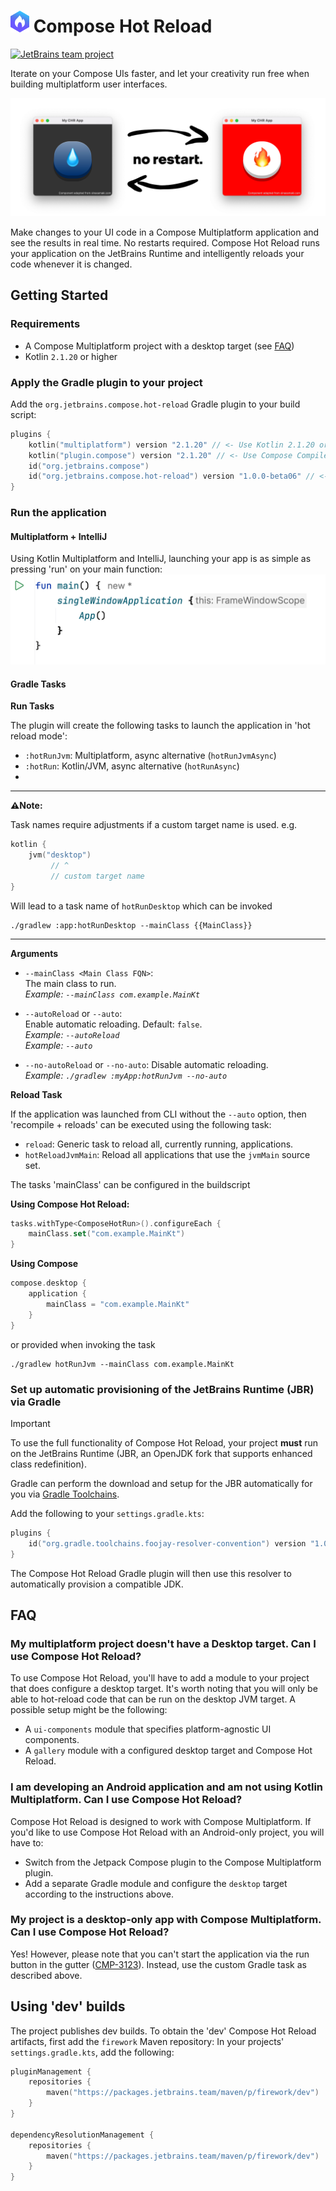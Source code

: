 # <img src="readme-assets/compose-logo.png" alt="drawing" width="30"/> Compose Hot Reload

[![JetBrains team project](https://jb.gg/badges/incubator.svg)](https://confluence.jetbrains.com/display/ALL/JetBrains+on+GitHub)

Iterate on your Compose UIs faster, and let your creativity run free when building multiplatform user interfaces.

<picture>
  <source media="(prefers-color-scheme: dark)" srcset="./readme-assets/banner_dark.png">
  <img alt="Text changing depending on mode. Light: 'So light!' Dark: 'So dark!'" src="./readme-assets/banner_light.png">
</picture>

Make changes to your UI code in a Compose Multiplatform application and see the results in real time. 
No restarts required.
Compose Hot Reload runs your application on the JetBrains Runtime 
and intelligently reloads your code whenever it is changed.

## Getting Started

### Requirements
- A Compose Multiplatform project with a desktop target (see [FAQ](#faq))
- Kotlin `2.1.20` or higher

### Apply the Gradle plugin to your project

Add the `org.jetbrains.compose.hot-reload` Gradle plugin to your build script:

```kotlin
plugins {
    kotlin("multiplatform") version "2.1.20" // <- Use Kotlin 2.1.20 or higher!
    kotlin("plugin.compose") version "2.1.20" // <- Use Compose Compiler Plugin 2.1.20 or higher!
    id("org.jetbrains.compose")
    id("org.jetbrains.compose.hot-reload") version "1.0.0-beta06" // <- add this additionally
}
```

### Run the application
#### Multiplatform + IntelliJ
Using Kotlin Multiplatform and IntelliJ, launching your app is as simple as pressing 'run' on your main function:
<img alt="IntelliJ Run Gutter" src="./readme-assets/run-gutter.png">

#### Gradle Tasks
**Run Tasks**

The plugin will create the following tasks to launch the application in 'hot reload mode':
- `:hotRunJvm`: Multiplatform, async alternative (`hotRunJvmAsync`)
- `:hotRun`: Kotlin/JVM, async alternative (`hotRunAsync`)
- 
____
**⚠️Note:**

Task names require adjustments if a custom target name is used. 
e.g. 
```kotlin
kotlin {
    jvm("desktop") 
         // ^
         // custom target name
}
```

Will lead to a task name of `hotRunDesktop` which can be invoked
```
./gradlew :app:hotRunDesktop --mainClass {{MainClass}}
```
____

**Arguments**

- `--mainClass <Main Class FQN>`:<br>
The main class to run.<br> 
_Example: `--mainClass com.example.MainKt`_


- `--autoReload` or `--auto`:<br>
Enable automatic reloading. Default: `false`.<br> 
_Example: `--autoReload`_<br>
_Example: `--auto`_


- `--no-autoReload` or `--no-auto`:
Disable automatic reloading.<br>
  _Example: `./gradlew :myApp:hotRunJvm --no-auto`_<br>

**Reload Task**

If the application was launched from CLI without the `--auto` option, 
then 'recompile + reloads' can be executed using the following task:
- `reload`: Generic task to reload all, currently running, applications.
- `hotReloadJvmMain`: Reload all applications that use the `jvmMain` source set.

The tasks 'mainClass' can be configured in the buildscript

**Using Compose Hot Reload:** 
```kotlin
tasks.withType<ComposeHotRun>().configureEach {
    mainClass.set("com.example.MainKt")
}
```

**Using Compose** 
```kotlin
compose.desktop {
    application {
        mainClass = "com.example.MainKt"
    }
}
```

or provided when invoking the task
```shell
./gradlew hotRunJvm --mainClass com.example.MainKt
```

### Set up automatic provisioning of the JetBrains Runtime (JBR) via Gradle

> [!IMPORTANT]  
> To use the full functionality of Compose Hot Reload, your project **must** run on the JetBrains Runtime (JBR, an OpenJDK fork that supports enhanced class redefinition).

Gradle can perform the download and setup for the JBR automatically for you via [Gradle Toolchains](https://github.com/gradle/foojay-toolchains).

Add the following to your `settings.gradle.kts`:
```kotlin
plugins {
    id("org.gradle.toolchains.foojay-resolver-convention") version "1.0.0"
}
```
The Compose Hot Reload Gradle plugin will then use this resolver to automatically provision a compatible JDK.


## FAQ

### My multiplatform project doesn't have a Desktop target. Can I use Compose Hot Reload?

To use Compose Hot Reload, you'll have to add a module to your project that does configure a desktop target. It's worth noting that you will only be able to hot-reload code that can be run on the desktop JVM target. A possible setup might be the following:
- A `ui-components` module that specifies platform-agnostic UI components.
- A `gallery` module with a configured desktop target and Compose Hot Reload.

### I am developing an Android application and am not using Kotlin Multiplatform. Can I use Compose Hot Reload?

Compose Hot Reload is designed to work with Compose Multiplatform. If you'd like to use Compose Hot Reload with an Android-only project, you will have to:

- Switch from the Jetpack Compose plugin to the Compose Multiplatform plugin.
- Add a separate Gradle module and configure the `desktop` target according to the instructions above.

### My project is a desktop-only app with Compose Multiplatform. Can I use Compose Hot Reload?

Yes! However, please note that you can't start the application via the run button in the gutter ([CMP-3123](https://youtrack.jetbrains.com/issue/CMP-3123)). Instead, use the custom Gradle task as described above.


## Using 'dev' builds
The project publishes dev builds. To obtain the 'dev' Compose Hot Reload artifacts, first add the `firework` Maven repository:
In your projects' `settings.gradle.kts`, add the following:

```kotlin
pluginManagement {
    repositories {
        maven("https://packages.jetbrains.team/maven/p/firework/dev")
    }
}

dependencyResolutionManagement {
    repositories {
        maven("https://packages.jetbrains.team/maven/p/firework/dev")
    }
}

```
